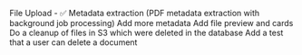 File Upload - 
    ✅ Metadata extraction (PDF metadata extraction with background job processing)
    Add more metadata
    Add file preview and cards
    Do a cleanup of files in S3 which were deleted in the database
    Add a test that a user can delete a document
